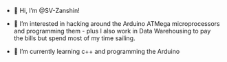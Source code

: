 - 👋 Hi, I’m @SV-Zanshin!

- 👀 I’m interested in hacking around the Arduino ATMega microprocessors and programming them - plus I also work in Data Warehousing to pay the bills but spend most of my time sailing.

- 🌱 I’m currently learning c++ and programming the Arduino


<!---
SV-Zanshin/SV-Zanshin is a ✨ special ✨ repository because its `README.md` (this file) appears on your GitHub profile.
You can click the Preview link to take a look at your changes.
--->
